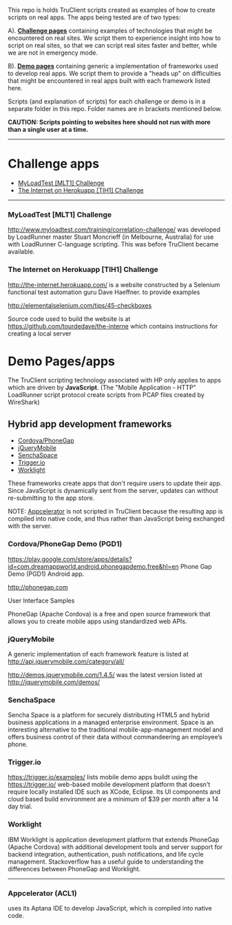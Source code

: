 This repo is holds TruClient scripts created as examples of how to create scripts on real apps.
The apps being tested are of two types:

A). **[Challenge pages](#ChallengeApps)** containing examples of technologies that might be encountered on real sites.
We script them to experience insight into how to script on real sites,
so that we can script real sites faster and better, while we are not in emergency mode.

B). **[Demo pages](#DemoPages)** containing generic a implementation of frameworks used to develop real apps.
We script them to provide a "heads up" on difficulties that might be encountered 
in real apps built with each framework listed here.

Scripts (and explanation of scripts) for each challenge or demo is in a separate folder in this repo.
Folder names are in brackets mentioned below.

**CAUTION: Scripts pointing to websites here should not run with more than a single user at a time.**

<hr />

# <a name="ChallengeApps"></a> Challenge apps

* <a href="#CorrelationChallenge"> MyLoadTest [MLT1] Challenge</a>
* <a href="#TheInternet"> The Internet on Herokuapp [TIH1] Challenge</a>

----

### <a name="CorrelationChallenge"></a> MyLoadTest [MLT1] Challenge
http://www.myloadtest.com/training/correlation-challenge/
was developed by LoadRunner master Stuart Moncrieff (in Melbourne, Australia)
for use with LoadRunner C-language scripting.
This was before TruClient became available.


### <a name="TheInternet"></a> The Internet on Herokuapp [TIH1] Challenge
http://the-internet.herokuapp.com/
is a website constructed by a Selenium functional test automation guru Dave Haeffner. 
to provide examples

http://elementalselenium.com/tips/45-checkboxes

Source code used to build the website is at 
https://github.com/tourdedave/the-interne 
which contains instructions for creating a local server 



# <a name="DemoPages"></a> Demo Pages/apps

The TruClient scripting technology associated with HP only applies to apps which are driven by **JavaScript**.
(The "Mobile Application - HTTP" LoadRunner script protocol create scripts from PCAP files created by WireShark)


## <a name="HybridMobileFrameworks"></a> Hybrid app development frameworks

* <a href="#Cordova"> Cordova/PhoneGap</a>
* <a href="#jQueryMobile"> jQueryMobile</a>
* <a href="#SenchaSpace"> SenchaSpace</a>
* <a href="#Trigger.io"> Trigger.io</a>
* <a href="#Worklight"> Worklight</a>
 
These frameworks create apps that don't require users to update their app.
Since JavaScript is dynamically sent from the server, updates can without re-submitting to the app store.

NOTE: <a href="#Appcelerator"> Appcelerator</a> is not scripted in TruClient because the resulting app
is compiled into native code, and thus rather than JavaScript being exchanged with the server.


### <a name="Cordova"></a> Cordova/PhoneGap Demo (PGD1)

https://play.google.com/store/apps/details?id=com.dreamappworld.android.phonegapdemo.free&hl=en
Phone Gap Demo (PGD1) Android app.

http://phonegap.com 

User Interface Samples

PhoneGap (Apache Cordova) is a free and open source framework that allows you to create mobile apps using standardized web APIs.

### <a name="jQueryMobile"></a> jQueryMobile

A generic implementation of each framework feature is listed at  
http://api.jquerymobile.com/category/all/

http://demos.jquerymobile.com/1.4.5/
was the latest version listed at
http://jquerymobile.com/demos/

### <a name="SenchaSpace"></a> SenchaSpace

Sencha Space is a platform for securely distributing HTML5 and hybrid business applications in a managed enterprise environment. Space is an interesting alternative to the traditional mobile-app-management model and offers business control of their data without commandeering an employee’s phone.


### <a name="Trigger.io"></a> Trigger.io

https://trigger.io/examples/
lists mobile demo apps buildt using the 
https://trigger.io/
web-based mobile development platform that doesn't require locally installed IDE such as XCode, Eclipse.
Its UI components and cloud based build environment are a minimum of $39 per month after a 14 day trial.


### <a name="Worklight"></a> Worklight
IBM Worklight is application development platform that extends PhoneGap (Apache Cordova) with additional development tools and server support for backend integration, authentication, push notifications, and life cycle management. Stackoverflow has a useful guide to understanding the differences between PhoneGap and Worklight.

<hr />

### <a name="Appcelerator"></a> Appcelerator (ACL1)

uses its Aptana IDE to develop JavaScript, which is compiled into native code.

